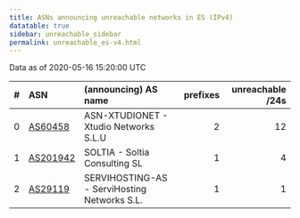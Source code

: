 ```yaml
---
title: ASNs announcing unreachable networks in ES (IPv4)
datatable: true
sidebar: unreachable_sidebar
permalink: unreachable_es-v4.html
---
```


Data as of 2020-05-16 15:20:00 UTC


<div class="datatable-begin"></div>

|   # | ASN                                      | (announcing) AS name                         |   prefixes |   unreachable /24s |
|----:|:-----------------------------------------|:---------------------------------------------|-----------:|-------------------:|
|   0 | [AS60458](unreachable_AS60458-v4.html)   | ASN-XTUDIONET - Xtudio Networks S.L.U        |          2 |                 12 |
|   1 | [AS201942](unreachable_AS201942-v4.html) | SOLTIA - Soltia Consulting SL                |          1 |                  4 |
|   2 | [AS29119](unreachable_AS29119-v4.html)   | SERVIHOSTING-AS - ServiHosting Networks S.L. |          1 |                  1 |

<div class="datatable-end"></div>